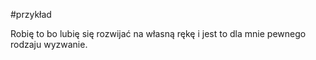 #przykład

Robię to bo lubię się rozwijać na własną rękę i jest to dla mnie pewnego rodzaju wyzwanie.